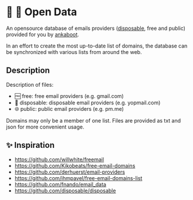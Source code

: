 # 📧 📂 Open Data

An opensource database of emails providers ([disposable](http://en.wikipedia.org/wiki/Disposable_email_address), free and public) provided for you by [ankaboot](https://www.ankaboot.fr).

In an effort to create the most up-to-date list of domains, the database can be
synchronized with various lists from around the web.

## Description

Description of files:
- 🆓 free: free email providers (e.g. gmail.com)
- 🚮 disposable: disposable email providers (e.g. yopmail.com)
- 🌐 public: public email providers (e.g. pm.me)

Domains may only be a member of one list.
Files are provided as txt and json for more convenient usage.

## ✨ Inspiration

- https://github.com/willwhite/freemail
- https://github.com/Kikobeats/free-email-domains
- https://github.com/derhuerst/email-providers
- https://github.com/ihmpavel/free-email-domains-list
- https://github.com/fnando/email_data
- https://github.com/disposable/disposable
